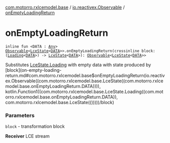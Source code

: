 [com.motorro.rxlcemodel.base](../index.md) / [io.reactivex.Observable](index.md) / [onEmptyLoadingReturn](./on-empty-loading-return.md)

# onEmptyLoadingReturn

`inline fun <DATA : `[`Any`](https://kotlinlang.org/api/latest/jvm/stdlib/kotlin/-any/index.html)`> `[`Observable`](http://reactivex.io/RxJava/2.x/javadoc/io/reactivex/Observable.html)`<`[`LceState`](../-lce-state/index.md)`<`[`DATA`](on-empty-loading-return.md#DATA)`>>.onEmptyLoadingReturn(crossinline block: (`[`Loading`](../-lce-state/-loading/index.md)`<`[`DATA`](on-empty-loading-return.md#DATA)`>) -> `[`LceState`](../-lce-state/index.md)`<`[`DATA`](on-empty-loading-return.md#DATA)`>): `[`Observable`](http://reactivex.io/RxJava/2.x/javadoc/io/reactivex/Observable.html)`<`[`LceState`](../-lce-state/index.md)`<`[`DATA`](on-empty-loading-return.md#DATA)`>>`

Substitutes [LceState.Loading](../-lce-state/-loading/index.md) with empty data with state produced by [block](on-empty-loading-return.md#com.motorro.rxlcemodel.base$onEmptyLoadingReturn(io.reactivex.Observable((com.motorro.rxlcemodel.base.LceState((com.motorro.rxlcemodel.base.onEmptyLoadingReturn.DATA)))), kotlin.Function1((com.motorro.rxlcemodel.base.LceState.Loading((com.motorro.rxlcemodel.base.onEmptyLoadingReturn.DATA)), com.motorro.rxlcemodel.base.LceState(()))))/block)

### Parameters

`block` - transformation block

**Receiver**
LCE stream

